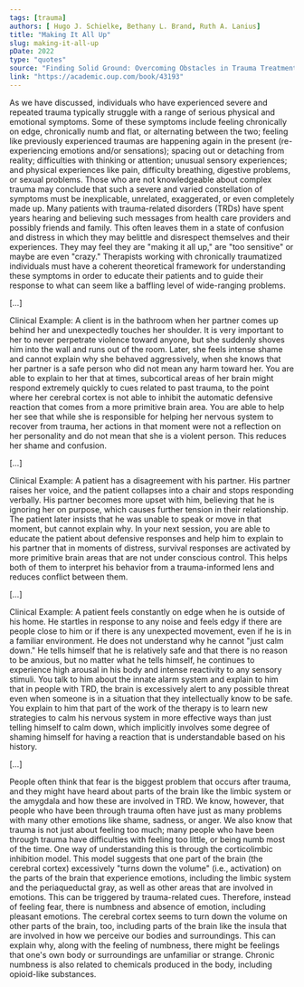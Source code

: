 ```yaml
---
tags: [trauma]
authors: [ Hugo J. Schielke, Bethany L. Brand, Ruth A. Lanius]
title: "Making It All Up"
slug: making-it-all-up
pDate: 2022
type: "quotes"
source: "Finding Solid Ground: Overcoming Obstacles in Trauma Treatment"
link: "https://academic.oup.com/book/43193"
---
```


As we have discussed, individuals who have experienced severe and repeated trauma typically struggle with a range of serious physical and emotional symptoms. Some of these symptoms include feeling chronically on edge, chronically numb and flat, or alternating between the two; feeling like previously experienced traumas are happening again in the present (re-experiencing emotions and/or sensations); spacing out or detaching from reality; difficulties with thinking or attention; unusual sensory experiences; and physical experiences like pain, difficulty breathing, digestive problems, or sexual problems. Those who are not knowledgeable about complex trauma may conclude that such a severe and varied constellation of symptoms must be inexplicable, unrelated, exaggerated, or even completely made up. Many patients with trauma-related disorders (TRDs) have spent years hearing and believing such messages from health care providers and possibly friends and family. This often leaves them in a state of confusion and distress in which they may belittle and disrespect themselves and their experiences. They may feel they are "making it all up," are "too sensitive" or maybe are even "crazy." Therapists working with chronically traumatized individuals must have a coherent theoretical framework for understanding these symptoms in order to educate their patients and to guide their response to what can seem like a baffling level of wide-ranging problems.

[…]

Clinical Example: A client is in the bathroom when her partner comes up behind her and unexpectedly touches her shoulder. It is very important to her to never perpetrate violence toward anyone, but she suddenly shoves him into the wall and runs out of the room. Later, she feels intense shame and cannot explain why she behaved aggressively, when she knows that her partner is a safe person who did not mean any harm toward her. You are able to explain to her that at times, subcortical areas of her brain might respond extremely quickly to cues related to past trauma, to the point where her cerebral cortex is not able to inhibit the automatic defensive reaction that comes from a more primitive brain area. You are able to help her see that while she is responsible for helping her nervous system to recover from trauma, her actions in that moment were not a reflection on her personality and do not mean that she is a violent person. This reduces her shame and confusion.

[…]

Clinical Example: A patient has a disagreement with his partner. His partner raises her voice, and the patient collapses into a chair and stops responding verbally. His partner becomes more upset with him, believing that he is ignoring her on purpose, which causes further tension in their relationship. The patient later insists that he was unable to speak or move in that moment, but cannot explain why. In your next session, you are able to educate the patient about defensive responses and help him to explain to his partner that in moments of distress, survival responses are activated by more primitive brain areas that are not under conscious control. This helps both of them to interpret his behavior from a trauma-informed lens and reduces conflict between them.

[…]

Clinical Example: A patient feels constantly on edge when he is outside of his home. He startles in response to any noise and feels edgy if there are people close to him or if there is any unexpected movement, even if he is in a familiar environment. He does not understand why he cannot "just calm down." He tells himself that he is relatively safe and that there is no reason to be anxious, but no matter what he tells himself, he continues to experience high arousal in his body and intense reactivity to any sensory stimuli. You talk to him about the innate alarm system and explain to him that in people with TRD, the brain is excessively alert to any possible threat even when someone is in a situation that they intellectually know to be safe. You explain to him that part of the work of the therapy is to learn new strategies to calm his nervous system in more effective ways than just telling himself to calm down, which implicitly involves some degree of shaming himself for having a reaction that is understandable based on his history.

[…]

People often think that fear is the biggest problem that occurs after trauma, and they might have heard about parts of the brain like the limbic system or the amygdala and how these are involved in TRD. We know, however, that people who have been through trauma often have just as many problems with many other emotions like shame, sadness, or anger. We also know that trauma is not just about feeling too much; many people who have been through trauma have difficulties with feeling too little, or being numb most of the time.
One way of understanding this is through the corticolimbic inhibition model. This model suggests that one part of the brain (the cerebral cortex) excessively "turns down the volume" (i.e., activation) on the parts of the brain that experience emotions, including the limbic system and the periaqueductal gray, as well as other areas that are involved in emotions. This can be triggered by trauma-related cues. Therefore, instead of feeling fear, there is numbness and absence of emotion, including pleasant emotions. The cerebral cortex seems to turn down the volume on other parts of the brain, too, including parts of the brain like the insula that are involved in how we perceive our bodies and surroundings. This can explain why, along with the feeling of numbness, there might be feelings that one's own body or surroundings are unfamiliar or strange. Chronic numbness is also related to chemicals produced in the body, including opioid-like substances.

